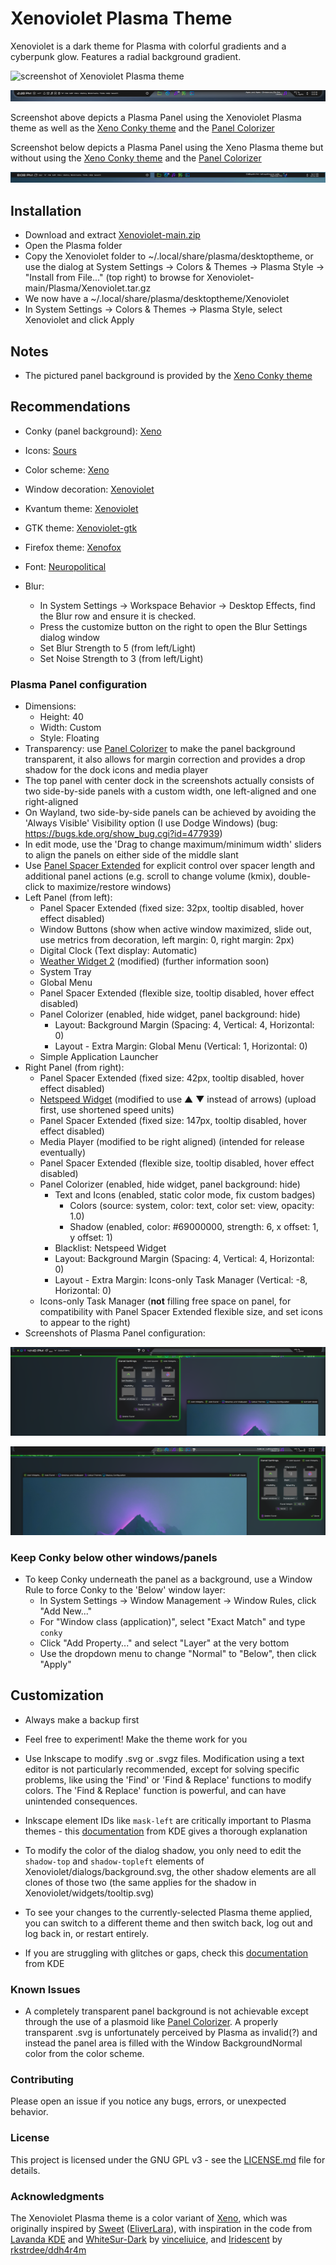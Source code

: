 # Xenoviolet Plasma Theme

Xenoviolet is a dark theme for Plasma with colorful gradients and a cyberpunk glow. Features a radial background gradient.

![screenshot of Xenoviolet Plasma theme](preview/screenshot-001.png)

![screenshot of Xenoviolet Plasma theme Plasma Panel](preview/screenshot-002.png)

Screenshot above depicts a Plasma Panel using the Xenoviolet Plasma theme as well as the [Xeno Conky theme](https://github.com/tully-t/Xeno/tree/main/Conky) and the [Panel Colorizer](https://store.kde.org/p/2130967)

Screenshot below depicts a Plasma Panel using the Xeno Plasma theme but without using the [Xeno Conky theme](https://github.com/tully-t/Xeno/tree/main/Conky) and the [Panel Colorizer](https://store.kde.org/p/2130967)

![screenshot of Xenoviolet Plasma theme Plasma Panel with no Conky or Panel Colorizer](preview/screenshot-opaque.png)

## Installation

- Download and extract [Xenoviolet-main.zip](https://github.com/tully-t/Xenoviolet)
- Open the Plasma folder
- Copy the Xenoviolet folder to ~/.local/share/plasma/desktoptheme, or use the dialog at System Settings -> Colors & Themes -> Plasma Style -> "Install from File..." (top right) to browse for Xenoviolet-main/Plasma/Xenoviolet.tar.gz
- We now have a ~/.local/share/plasma/desktoptheme/Xenoviolet
- In System Settings -> Colors & Themes -> Plasma Style, select Xenoviolet and click Apply

## Notes

- The pictured panel background is provided by the [Xeno Conky theme](https://github.com/tully-t/Xeno/tree/main/Conky)

## Recommendations

- Conky (panel background): [Xeno](https://github.com/tully-t/Xeno/tree/main/Conky)
- Icons: [Sours](https://github.com/tully-t/Sours)
- Color scheme: [Xeno](https://github.com/tully-t/Xeno/tree/main/color-schemes)
- Window decoration: [Xenoviolet](https://github.com/tully-t/Xenoviolet/tree/main/Aurorae)
- Kvantum theme: [Xenoviolet](https://github.com/tully-t/Xenoviolet/tree/main/Kvantum)
- GTK theme: [Xenoviolet-gtk](https://github.com/tully-t/Xenoviolet/tree/main/GTK)
- Firefox theme: [Xenofox](https://github.com/tully-t/Xenofox)
- Font: [Neuropolitical](https://www.dafont.com/neuropolitical.font)
- Blur:

    - In System Settings -> Workspace Behavior -> Desktop Effects, find the Blur row and ensure it is checked.
    - Press the customize button on the right to open the Blur Settings dialog window
    - Set Blur Strength to 5 (from left/Light)
    - Set Noise Strength to 3 (from left/Light)

### Plasma Panel configuration
- Dimensions:
    - Height: 40
    - Width: Custom
    - Style: Floating
- Transparency: use [Panel Colorizer](https://store.kde.org/p/2130967) to make the panel background transparent, it also allows for margin correction and provides a drop shadow for the dock icons and media player
- The top panel with center dock in the screenshots actually consists of two side-by-side panels with a custom width, one left-aligned and one right-aligned
- On Wayland, two side-by-side panels can be achieved by avoiding the 'Always Visible' Visibility option (I use Dodge Windows) (bug: https://bugs.kde.org/show_bug.cgi?id=477939)
- In edit mode, use the 'Drag to change maximum/minimum width' sliders to align the panels on either side of the middle slant
- Use [Panel Spacer Extended](https://www.pling.com/p/2128047) for explicit control over spacer length and additional panel actions (e.g. scroll to change volume (kmix), double-click to maximize/restore windows)
- Left Panel (from left):
    - Panel Spacer Extended (fixed size: 32px, tooltip disabled, hover effect disabled)
    - Window Buttons (show when active window maximized, slide out, use metrics from decoration, left margin: 0, right margin: 2px)
    - Digital Clock (Text display: Automatic)
    - [Weather Widget 2](https://github.com/blackadderkate/weather-widget-2) (modified) (further information soon)
    - System Tray
    - Global Menu
    - Panel Spacer Extended (flexible size, tooltip disabled, hover effect disabled)
    - Panel Colorizer (enabled, hide widget, panel background: hide)
        - Layout: Background Margin (Spacing: 4, Vertical: 4, Horizontal: 0)
        - Layout - Extra Margin: Global Menu (Vertical: 1, Horizontal: 0)
    - Simple Application Launcher
- Right Panel (from right):
    - Panel Spacer Extended (fixed size: 42px, tooltip disabled, hover effect disabled)
    - [Netspeed Widget](https://store.kde.org/p/2136505) (modified to use ▲ ▼ instead of arrows) (upload first, use shortened speed units)
    - Panel Spacer Extended (fixed size: 147px, tooltip disabled, hover effect disabled)
    - Media Player (modified to be right aligned) (intended for release eventually)
    - Panel Spacer Extended (flexible size, tooltip disabled, hover effect disabled)
    - Panel Colorizer (enabled, hide widget, panel background: hide)
        - Text and Icons (enabled, static color mode, fix custom badges)
            - Colors (source: system, color: text, color set: view, opacity: 1.0)
            - Shadow (enabled, color: #69000000, strength: 6, x offset: 1, y offset: 1)
        - Blacklist: Netspeed Widget
        - Layout: Background Margin (Spacing: 4, Vertical: 4, Horizontal: 0)
        - Layout - Extra Margin: Icons-only Task Manager (Vertical: -8, Horizontal: 0)
    - Icons-only Task Manager (__not__ filling free space on panel, for compatibility with Panel Spacer Extended flexible size, and set icons to appear to the right)
- Screenshots of Plasma Panel configuration:

![screenshot of left Xenoviolet Plasma Panel config](preview/screenshot-panel-left-config.png)

![screenshot of right Xenoviolet Plasma Panel config](preview/screenshot-panel-right-config.png)

### Keep Conky below other windows/panels

- To keep Conky underneath the panel as a background, use a Window Rule to force Conky to the 'Below' window layer:
    - In System Settings -> Window Management -> Window Rules, click "Add New..."
    - For "Window class (application)", select "Exact Match" and type `conky`
    - Click "Add Property..." and select "Layer" at the very bottom
    - Use the dropdown menu to change "Normal" to "Below", then click "Apply"

## Customization

- Always make a backup first

- Feel free to experiment! Make the theme work for you

- Use Inkscape to modify .svg or .svgz files. Modification using a text editor is not particularly recommended, except for solving specific problems, like using the 'Find' or 'Find & Replace' functions to modify colors. The 'Find & Replace' function is powerful, and can have unintended consequences.

- Inkscape element IDs like `mask-left` are critically important to Plasma themes - this [documentation](https://develop.kde.org/docs/plasma/theme/theme-svg/) from KDE gives a thorough explanation

- To modify the color of the dialog shadow, you only need to edit the `shadow-top` and `shadow-topleft` elements of Xenoviolet/dialogs/background.svg, the other shadow elements are all clones of those two (the same applies for the shadow in Xenoviolet/widgets/tooltip.svg)

- To see your changes to the currently-selected Plasma theme applied, you can switch to a different theme and then switch back, log out and log back in, or restart entirely.

- If you are struggling with glitches or gaps, check this [documentation](https://develop.kde.org/docs/plasma/theme/quickstart/#hints-and-tips) from KDE

### Known Issues

- A completely transparent panel background is not achievable except through the use of a plasmoid like [Panel Colorizer](https://store.kde.org/p/2130967). A properly transparent .svg is unfortunately perceived by Plasma as invalid(?) and instead the panel area is filled with the Window BackgroundNormal color from the color scheme.

### Contributing

Please open an issue if you notice any bugs, errors, or unexpected behavior.

### License

This project is licensed under the GNU GPL v3 - see the [LICENSE.md](LICENSE.md) file for details.

### Acknowledgments

The Xenoviolet Plasma theme is a color variant of [Xeno](https://github.com/tully-t/Xeno/tree/main/Plasma), which was originally inspired by [Sweet](https://github.com/EliverLara/Sweet-kde) ([EliverLara](https://github.com/EliverLara)), with inspiration in the code from [Lavanda KDE](https://www.pling.com/p/2009354) and [WhiteSur-Dark](https://store.kde.org/p/1400409) by [vinceliuice](https://github.com/vinceliuice), and [Iridescent](https://store.kde.org/p/1640895) by [rkstrdee/ddh4r4m](https://github.com/ddh4r4m/Iridescent)
